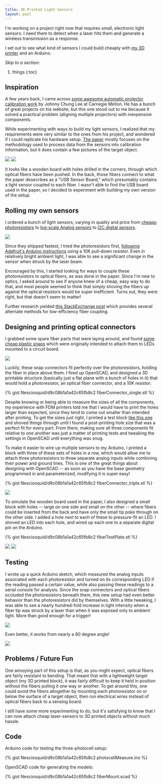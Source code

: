 ```yaml
---
title: 3D Printed Light Sensors
layout: post
---
```


I'm working on a project right now that requires small, electronic light sensors. I need them to detect when a laser hits them and generate a wireless transmission as a response.

I set out to see what kind of sensors I could build cheaply with [my 3D printer](http://printrbot.com/shop/assembled-metal-printrbot-plus/) and an Arduino.

*Skip to a section*:

1. things
{:toc}

## Inspiration

A few years back, I came across [some awesome automatic projector calibration work](http://johnnylee.net/projects/thesis/) by Johnny Chung Lee at Carnegie Mellon. He has a bunch of great projects on his website, but this one stood out to me because it solved a practical problem (aligning multiple projectors) with inexpensive components.

While experimenting with ways to build my light sensors, I realized that my requirements were very similar to the ones from his project, and wondered if I could replicate his hardware setup. [The paper](http://johnnylee.net/academic/proj4.pdf) mostly focuses on the methodology used to process data from the sensors into calibration information, but it does contain a few pictures of the target object. 

![](http://i.imgur.com/GdOKPZn.png)
![](http://i.imgur.com/onUZgdA.png)

It looks like a wooden board with holes drilled in the corners, through which optical fibers have been pushed. In the back, those fibers connect to what the paper desecribes as a "USB Sensor Board," which presumably contains a light sensor coupled to each fiber. I wasn't able to find the USB board used in the paper, so I decided to experiment with building my own version of the setup. 

## Rolling my own sensors

I ordered a bunch of light sensors, varying in quality and price from [cheapo photoresistors](http://www.amazon.com/Sensitive-Resistor-Photoresistor-Optoresistor-GM5539/dp/B00AQVYWA2/ref=pd_sim_sbs_328_1?ie=UTF8&dpID=41KHtHCjzUL&dpSrc=sims&preST=_AC_UL160_SR160%2C160_&refRID=05CNNDN4JF1YT7WR48Z5) to [log-scale Analog sensors](https://www.adafruit.com/products/1384) to [I2C digital sensors](https://www.adafruit.com/products/1980:). 

![](http://i.imgur.com/nrnjbCG.jpg)

Since they shipped fastest, I tried the photoresistors first, [following Adafruit's Arduino instructions](https://learn.adafruit.com/photocells/using-a-photocell) using a 10K pull-down resistor. Even in relatively bright ambient light, I was able to see a significant change in the sensor when struck by the laser beam. 

Encouraged by this, I started looking for ways to couple these photoresistors to optical fibers, as was done in the paper. Since I'm new to optics, I asked around to see if anyone knew of a cheap, easy way to do that, and most people seemed to think that simply shoving the fibers up against the optical resistors would be super inefficient. Turns out, they were right, but that doesn't seem to matter! 

Further research yielded [this StackExchange post](http://electronics.stackexchange.com/questions/113536/how-would-one-attach-an-optical-fibre-to-a-pcb-for-a-display) which provides several alternate methods for low-efficiency fiber coupling.

## Designing and printing optical connectors

I grabbed some spare fiber parts that were laying around, and found [some cheap plastic snaps](http://i-fiberoptics.com/light-pipe-connector-detail.php?id=2040) which were originally intended to attach them to LEDs mounted to a circuit board. 

![](http://i.imgur.com/p2Lqfaa.jpg)

Luckily, these snap connectors fit perfectly over the photoresistors, holding the fiber in place above them. I fired up OpenSCAD, and designed a 3D printable structure (basically just a flat plane with a bunch of holes in it) that would hold a photoresistor, an optical fiber connector, and a 10K resistor. 

{% gist Nesciosquid/d9c08b1a1a42c65fb8c2 fiberConnector_single.stl %}

Despite knowing or being able to measure the sizes of all the components, my experience with FDM printers told me that I would have to print the holes larger than expected, since they tend to come out smaller than intended after printing. To get the sizes just right, I printed a test block [like this one](http://www.thingiverse.com/thing:242437) and shoved things through until I found a post-printing hole size that was a perfect fit for every part. From there, making sure all three components fit relative to one another was just a matter of printing tests and tweaking the settings in OpenSCAD until everything was snug.

To make it easier to wire up multiple sensors to my Arduino, I printed a block with three of these sets of holes in a row, which would allow me to attach three photoresistors to three separate analog inputs while combining their power and ground lines. This is one of the great things about designing with OpenSCAD -- as soon as you have the base geometry programmed in and parameterized, modifying it is super easy!

{% gist Nesciosquid/d9c08b1a1a42c65fb8c2 fiberConnector_triple.stl %}

![](http://i.imgur.com/lg1W5VMl.jpg)

To simulate the wooden board used in the paper, I also designed a small block with holes -- large on one side and small on the other -- where fibers could be inserted from the back and have only the small tip poke through on the other side. I added a hole next to each of these to pressure-fit an LED. I shoved an LED into each hole, and wired up each one to a separate digital pin on the Arduino.

{% gist Nesciosquid/d9c08b1a1a42c65fb8c2 fiberTestPlate.stl %}

![](http://i.imgur.com/ch4cR75l.jpg)
![](http://i.imgur.com/QHDitZal.jpg)

## Testing

I wrote up a quick Arduino sketch, which measured the analog inputs associated with each photoresistor and turned on its corresponding LED if the reading passed a certain value, while also passing these readings to a serial console for analysis. Since the snap connectors and optical fibers occluded the photoresistors beneath them, this new setup had even better behavior than the photoresistors did by themselves. With a little tweaking, I was able to see a nearly hundred-fold increase in light intensity when a fiber tip was struck by a laser than when it was exposed only to ambient light. More than good enough for a trigger!

![](https://j.gifs.com/rk92n6.gif)

Even better, it works from nearly a 90 degree angle!

![](https://j.gifs.com/VOQvK1.gif)

## Problems / Future Fun

One annoying part of this setup is that, as you might expect, optical fibers are fairly resistant to bending. That meant that with a lightweight target object (my 3D printed block), it was fairly difficult to keep it held in position without the fibers pulling it one way or another. To get around this, one could avoid the fibers altogether by mounting each photoresistor on or below the surface of a target object, then run electrical wires instead of optical fibers back to a sensing board. 

I still have some more experimenting to do, but it's satisfying to know that I can now attach cheap laser-sensors to 3D printed objects without much hassle.

## Code

Arduino code for testing the three-photocell setup:

{% gist Nesciosquid/d9c08b1a1a42c65fb8c2 photocellMeasure.ino %}

OpenSCAD code for generating the models:

{% gist Nesciosquid/d9c08b1a1a42c65fb8c2 fiberMount.scad %}